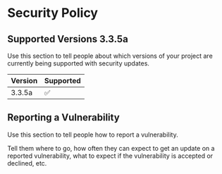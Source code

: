 # Security Policy

## Supported Versions 3.3.5a

Use this section to tell people about which versions of your project are
currently being supported with security updates.

| Version | Supported          |
| ------- | ------------------ |
| 3.3.5a  | :white_check_mark: |


## Reporting a Vulnerability

Use this section to tell people how to report a vulnerability.

Tell them where to go, how often they can expect to get an update on a
reported vulnerability, what to expect if the vulnerability is accepted or
declined, etc.
